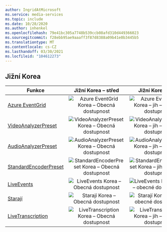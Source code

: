 ```yaml
---
author: IngridAtMicrosoft
ms.service: media-services
ms.topic: include
ms.date: 10/28/2020
ms.author: inhenkel
ms.openlocfilehash: 79e41bc305a7748b539ccb08afd310d449366023
ms.sourcegitcommit: f28ebb95ae9aaaff3f87d8388a09b41e0b3445b5
ms.translationtype: MT
ms.contentlocale: cs-CZ
ms.lasthandoff: 03/30/2021
ms.locfileid: "104612273"
---
```

<!--Feature availability in region-->
## <a name="korea"></a>Jižní Korea

| Funkce | Jižní Korea – střed | Jižní Korea – jih |
| --- | :---: | :---: |
| [Azure EventGrid](../monitoring/reacting-to-media-services-events.md) |![Azure EventGrid Korea – Obecná dostupnost](../media/azure-clouds-regions/ga.svg)  |![Azure EventGrid Korea – jih – obecné dostupnost](../media/azure-clouds-regions/ga.svg) |
| [VideoAnalyzerPreset](../analyzing-video-audio-files-concept.md) |![VideoAnalyzerPreset Korea – Obecná dostupnost](../media/azure-clouds-regions/ga.svg)  | ![VideoAnalyzerPreset Korea – jih – obecné dostupnost](../media/azure-clouds-regions/ga.svg) |
| [AudioAnalyzerPreset](../analyzing-video-audio-files-concept.md) |![AudioAnalyzerPreset Korea – Obecná dostupnost](../media/azure-clouds-regions/ga.svg)  | ![AudioAnalyzerPreset Korea – jih – obecné dostupnost](../media/azure-clouds-regions/ga.svg) |
| [StandardEncoderPreset](../encoding-concept.md) |![StandardEncoderPreset Korea – Obecná dostupnost](../media/azure-clouds-regions/ga.svg)  | ![StandardEncoderPreset Korea – jih – obecné dostupnost](../media/azure-clouds-regions/ga.svg) |
| [LiveEvents](../live-streaming-overview.md) |![LiveEvents Korea – Obecná dostupnost](../media/azure-clouds-regions/ga.svg)  | ![LiveEvents Korea – jih – obecné dostupnost](../media/azure-clouds-regions/ga.svg) |
| [Starají](../streaming-endpoint-concept.md) |![Starají Korea – Obecná dostupnost](../media/azure-clouds-regions/ga.svg) | ![Starají Korea – jih – obecné dostupnost](../media/azure-clouds-regions/ga.svg) |
| [LiveTranscription](../live-transcription.md) |![LiveTranscription Korea – Obecná dostupnost](../media/azure-clouds-regions/ga.svg) |![LiveTranscription Korea – jih – obecné dostupnost](../media/azure-clouds-regions/ga.svg) |
